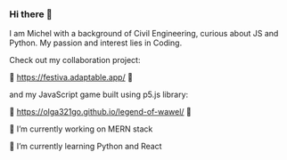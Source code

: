 ### Hi there 👋
I am Michel with a background of Civil Engineering, curious about JS and Python. My passion and interest lies in Coding.

Check out my collaboration project:

🤩 https://festiva.adaptable.app/ 🤩

and my JavaScript game built using p5.js library:

🤩 https://olga321go.github.io/legend-of-wawel/ 🤩

🔭 I’m currently working on MERN stack

🌱 I’m currently learning Python and React

<!--
**michelsaber/michelsaber** is a ✨ _special_ ✨ repository because its `README.md` (this file) appears on your GitHub profile.

Here are some ideas to get you started:

- 
- 
- 👯 I’m looking to collaborate on ...
- 🤔 I’m looking for help with ...
- 💬 Ask me about ...
- 📫 How to reach me: ...
- 😄 Pronouns: ...
- ⚡ Fun fact: ...
-->
